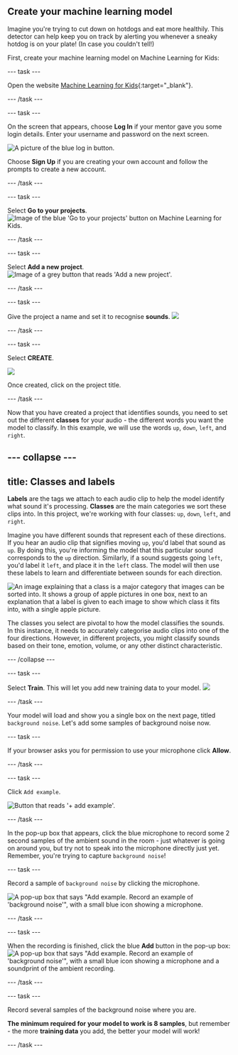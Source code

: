 ## Create your machine learning model

Imagine you're trying to cut down on hotdogs and eat more healthily. This detector can help keep you on track by alerting you whenever a sneaky hotdog is on your plate! (In case you couldn't tell!)

First, create your machine learning model on Machine Learning for Kids:

--- task ---

Open the website [Machine Learning for Kids](https://machinelearningforkids.co.uk/#!/login){:target="_blank"}.

--- /task ---

--- task ---

On the screen that appears, choose **Log In** if your mentor gave you some login details. Enter your username and password on the next screen.

![A picture of the blue log in button.](images/singup_login.png)

Choose **Sign Up** if you are creating your own account and follow the prompts to create a new account.

--- /task ---

--- task ---

Select **Go to your projects**.
![Image of the blue 'Go to your projects' button on Machine Learning for Kids.](images/go2projects.png)

--- /task ---

--- task ---

Select **Add a new project**.
![Image of a grey button that reads 'Add a new project'.](images/add_new_project.png)

--- /task ---

--- task ---

Give the project a name and set it to recognise **sounds**.
![](images/name_project.png)

--- /task ---

--- task ---

Select **CREATE**.

![](images/create_button.png)

Once created, click on the project title.

--- /task ---


Now that you have created a project that identifies sounds, you need to set out the different **classes** for your audio - the different words you want the model to classify. In this example, we will use the words `up`, `down`, `left`, and `right`.

--- collapse ---
---
title: Classes and labels
---

**Labels** are the tags we attach to each audio clip to help the model identify what sound it's processing. **Classes** are the main categories we sort these clips into. In this project, we're working with four classes: `up`, `down`, `left`, and `right`.

Imagine you have different sounds that represent each of these directions. If you hear an audio clip that signifies moving `up`, you'd label that sound as `up`. By doing this, you're informing the model that this particular sound corresponds to the `up` direction. Similarly, if a sound suggests going `left`, you'd label it `left`, and place it in the `left` class. The model will then use these labels to learn and differentiate between sounds for each direction.


![An image explaining that a class is a major category that images can be sorted into. It shows a group of apple pictures in one box, next to an explanation that a label is given to each image to show which class it fits into, with a single apple picture.](images/class_vs_label.png)

The classes you select are pivotal to how the model classifies the sounds. In this instance, it needs to accurately categorise audio clips into one of the four directions. However, in different projects, you might classify sounds based on their tone, emotion, volume, or any other distinct characteristic.

--- /collapse ---

--- task ---

Select **Train**. This will let you add new training data to your model.
![](images/train.png)

--- /task ---

Your model will load and show you a single box on the next page, titled `background noise`. Let's add some samples of background noise now.

--- task ---

If your browser asks you for permission to use your microphone click **Allow**.

--- /task ---

--- task ---

Click `Add example`. 

![Button that reads '+ add example'.](images/add_example.png)

--- /task ---

In the pop-up box that appears, click the blue microphone to record some 2 second samples of the ambient sound in the room - just whatever is going on around you, but try not to speak into the microphone directly just yet. Remember, you're trying to capture `background noise`!

--- task ---

Record a sample of `background noise` by clicking the microphone. 

![A pop-up box that says "Add example. Record an example of 'background noise'", with a small blue icon showing a microphone.](images/add_background_noise.png)

--- /task ---

--- task ---

When the recording is finished, click the blue **Add** button in the pop-up box:
![A pop-up box that says "Add example. Record an example of 'background noise'", with a small blue icon showing a microphone and a soundprint of the ambient recording.](images/add_bg_noise_2.png)

--- /task ---

--- task ---

Record several samples of the background noise where you are. 

**The minimum required for your model to work is 8 samples**, but remember - the more **training data** you add, the better your model will work!

--- /task ---
